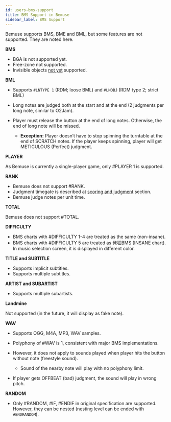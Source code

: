 ```yaml
---
id: users-bms-support
title: BMS Support in Bemuse
sidebar_label: BMS Support
---
```


Bemuse supports BMS, BME and BML, but some features are not supported.
They are noted here.

**BMS**

-  BGA is not supported yet.
-  Free-zone not supported.
-  Invisible objects [not yet](https://github.com/bemusic/bemuse/issues/186) supported.

**BML**

-  Supports `#LNTYPE 1` (RDM; loose BML) and `#LNOBJ` (RDM type 2; strict
   BML)
-  Long notes are judged both at the start and at the end (2 judgments
   per long note, similar to O2Jam).
-  Player must release the button at the end of long notes. Otherwise,
   the end of long note will be missed.

   -  **Exception:** Player doesn’t have to stop spinning the turntable
      at the end of SCRATCH notes. If the player keeps spinning, player
      will get METICULOUS (Perfect) judgment.

**PLAYER**

As Bemuse is currently a single-player game, only #PLAYER 1 is
supported.

**RANK**

-  Bemuse does not support #RANK.
-  Judgment timegate is described at [scoring and judgment](users-scoring-and-judgment.md) section.
-  Bemuse judge notes per unit time.

**TOTAL**

Bemuse does not support #TOTAL.

**DIFFICULTY**

-  BMS charts with #DIFFICULTY 1-4 are treated as the same (non-insane).
-  BMS charts with #DIFFICULTY 5 are treated as 発狂BMS (INSANE chart).
   In music selection screen, it is displayed in different color.

**TITLE and SUBTITLE**

-  Supports implicit subtitles.
-  Supports multiple subtitles.

**ARTIST and SUBARTIST**

-  Supports multiple subartists.

**Landmine**

Not supported (in the future, it will display as fake note).

**WAV**

-  Supports OGG, M4A, MP3, WAV samples.
-  Polyphony of #WAV is 1, consistent with major BMS implementations.
-  However, it does not apply to sounds played when player hits the
   button without note (freestyle sound).

   -  Sound of the nearby note will play with no polyphony limit.

-  If player gets OFFBEAT (bad) judgment, the sound will play in wrong
   pitch.

**RANDOM**

-  Only #RANDOM, #IF, #ENDIF in original specification are supported.
   However, they can be nested (nesting level can be ended with
   `#ENDRANDOM`).
